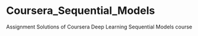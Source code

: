 # Coursera_Sequential_Models
Assignment Solutions of Coursera Deep Learning Sequential Models course
